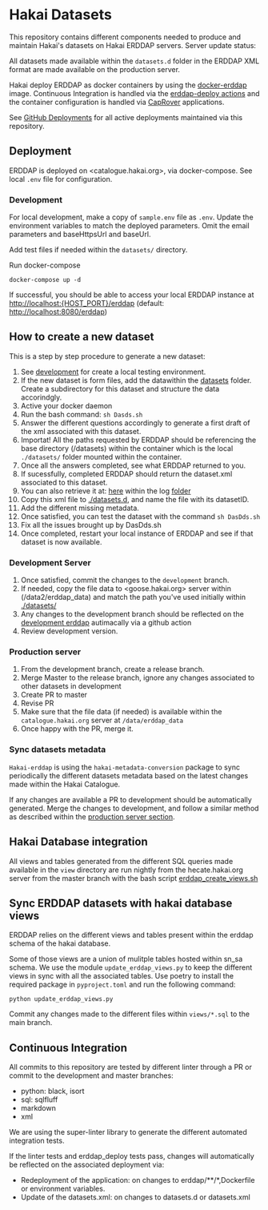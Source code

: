 # Hakai Datasets

This repository contains different components needed to produce and maintain Hakai's datasets on Hakai ERDDAP servers.
Server update status:

All datasets made available within the `datasets.d` folder in the ERDDAP XML format are made available on the production server.

Hakai deploy ERDDAP as docker containers by using the [docker-erddap](https://github.com/axiom-data-science/docker-erddap) image. Continuous Integration is handled via the [erddap-deploy actions](https://github.com/HakaiInstitute/erddap-deploy) and the container configuration is handled via [CapRover](https://caprover.com/) applications.

See [GitHub Deployments](https://github.com/HakaiInstitute/hakai-erddap/deployments) for all active deployments maintained via this repository.

## Deployment

ERDDAP is deployed on <catalogue.hakai.org>, via docker-compose. 
See local `.env` file for configuration.

### Development

For local development, make a copy of `sample.env` file as `.env`.
Update the environment variables to match the deployed parameters.
Omit the email parameters and baseHttpsUrl and baseUrl.

Add test files if needed within the `datasets/` directory.

Run docker-compose

```console
docker-compose up -d
```

If successful, you should be able to access your local ERDDAP instance at <http://localhost:{HOST_PORT}/erddap> (default: <http://localhost:8080/erddap>)

## How to create a new dataset

This is a step by step procedure to generate a new dataset:

1. See [development](#development) for create a local testing environment.
2. If the new dataset is form files, add the datawithin the [datasets](datasets) folder. Create a subdirectory for this dataset and structure the data accorindgly.
3. Active your docker daemon
4. Run the bash command: `sh Dasds.sh`
5. Answer the different questions accordingly to generate a first draft of the 
    xml associated with this dataset.
6. Importat! All the paths requested by ERDDAP should be referencing the base 
   directory (/datasets) within the container which is the local `./datasets/`
   folder mounted within the container.
7. Once all the answers completed, see what ERDDAP returned to you. 
8. If sucessfully, completed ERDDAP should return the dataset.xml associated to this dataset. 
9. You can also retrieve it at: [here](erddap/data/logs/GenerateDatasetsXml.out) within the log [folder](erddap/data/logs/)
10. Copy this xml file to [./datasets.d](./datasets.d/), and name the file with its datasetID.
11. Add the different missing metadata.
12. Once satisfied, you can test the dataset with the command `sh DasDds.sh`
13. Fix all the issues brought up by DasDds.sh
14. Once completed, restart your local instance of ERDDAP and see if that dataset is now available.

### Development Server

1. Once satisfied, commit the changes to the `development` branch. 
3. If needed, copy the file data to <goose.hakai.org> server within (/data2/erddap_data) and match the path you've used initially within [./datasets/](./datasets/)
3. Any changes to the development branch should be reflected on the [development
   erddap](https://goose.hakai.org/erddap) autimacally via a github action
4. Review development version.

### Production server

1. From the development branch, create a release branch.
2. Merge Master to the release branch, ignore any changes associated to other datasets in development
3. Create PR to master
4. Revise PR
5. Make sure that the file data (if needed) is available within the `catalogue.hakai.org` server at `/data/erddap_data`
6. Once happy with the PR, merge it.

### Sync datasets metadata

`Hakai-erddap` is using the `hakai-metadata-conversion` package to sync
periodically the different datasets metadata based on the latest changes
made within the Hakai Catalogue.

If any changes are available a PR to development should be automatically
generated. Merge the changes to development, and follow a similar method as
described within the [production server section](production-server).

## Hakai Database integration

All views and tables generated from the different SQL queries made available in
the `view` directory are run nightly from the hecate.hakai.org server from the
master branch with the bash script [erddap_create_views.sh](erddap_create_views.sh)

## Sync ERDDAP datasets with hakai database views

ERDDAP relies on the different views and tables present within the erddap schema of the hakai database. 

Some of those views are a union of mulitple tables hosted within sn_sa schema. We use the module `update_erddap_views.py` 
to keep the different views in sync with all the associated tables. Use poetry to install the required package in `pyproject.toml`
and run the following command:

```
python update_erddap_views.py
```

Commit any changes made to the different files within `views/*.sql` to the main branch.

## Continuous Integration

All commits to this repository are tested by different linter through a PR or commit to the development and master branches:
- python: black, isort
- sql: sqlfluff
- markdown
- xml

We are using the super-linter library to generate the different automated integration tests.

If the linter tests and erddap_deploy tests pass, changes will automatically be reflected on the associated deployment via:

- Redeployment of the application: on changes to erddap/**/*,Dockerfile or environment variables.
- Update of the datasets.xml: on changes to datasets.d or datasets.xml

